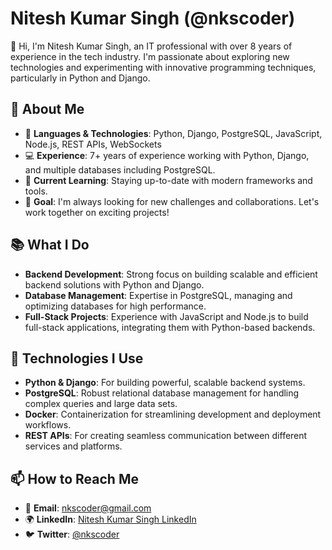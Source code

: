 # Nitesh Kumar Singh (@nkscoder)

👋 Hi, I'm Nitesh Kumar Singh, an IT professional with over 8 years of experience in the tech industry. I'm passionate about exploring new technologies and experimenting with innovative programming techniques, particularly in Python and Django.

## 🚀 About Me

- 🔧 **Languages & Technologies**: Python, Django, PostgreSQL, JavaScript, Node.js, REST APIs, WebSockets
- 💻 **Experience**: 7+ years of experience working with Python, Django, and multiple databases including PostgreSQL.
- 🌱 **Current Learning**: Staying up-to-date with modern frameworks and tools.
- 🎯 **Goal**: I'm always looking for new challenges and collaborations. Let's work together on exciting projects!
  
## 📚 What I Do

- **Backend Development**: Strong focus on building scalable and efficient backend solutions with Python and Django.
- **Database Management**: Expertise in PostgreSQL, managing and optimizing databases for high performance.
- **Full-Stack Projects**: Experience with JavaScript and Node.js to build full-stack applications, integrating them with Python-based backends.
  

## 🔧 Technologies I Use

- **Python & Django**: For building powerful, scalable backend systems.
- **PostgreSQL**: Robust relational database management for handling complex queries and large data sets.
- **Docker**: Containerization for streamlining development and deployment workflows.
- **REST APIs**: For creating seamless communication between different services and platforms.

## 📫 How to Reach Me

- 📧 **Email**: [nkscoder@gmail.com](mailto:nkscoder@gmail.com)
- 🌍 **LinkedIn**: [Nitesh Kumar Singh LinkedIn](https://www.linkedin.com/in/nkscoder/)
- 🐦 **Twitter**: [@nkscoder](https://twitter.com/nkscoder)

<!---
nkscoder/nkscoder is a ✨ special ✨ repository because its `README.md` (this file) appears on your GitHub profile.
You can click the Preview link to take a look at your changes.
--->
